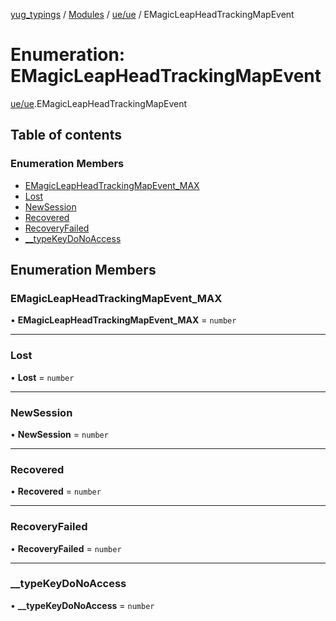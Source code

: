 [yug_typings](../README.md) / [Modules](../modules.md) / [ue/ue](../modules/ue_ue.md) / EMagicLeapHeadTrackingMapEvent

# Enumeration: EMagicLeapHeadTrackingMapEvent

[ue/ue](../modules/ue_ue.md).EMagicLeapHeadTrackingMapEvent

## Table of contents

### Enumeration Members

- [EMagicLeapHeadTrackingMapEvent\_MAX](ue_ue.EMagicLeapHeadTrackingMapEvent.md#emagicleapheadtrackingmapevent_max)
- [Lost](ue_ue.EMagicLeapHeadTrackingMapEvent.md#lost)
- [NewSession](ue_ue.EMagicLeapHeadTrackingMapEvent.md#newsession)
- [Recovered](ue_ue.EMagicLeapHeadTrackingMapEvent.md#recovered)
- [RecoveryFailed](ue_ue.EMagicLeapHeadTrackingMapEvent.md#recoveryfailed)
- [\_\_typeKeyDoNoAccess](ue_ue.EMagicLeapHeadTrackingMapEvent.md#__typekeydonoaccess)

## Enumeration Members

### EMagicLeapHeadTrackingMapEvent\_MAX

• **EMagicLeapHeadTrackingMapEvent\_MAX** = `number`

___

### Lost

• **Lost** = `number`

___

### NewSession

• **NewSession** = `number`

___

### Recovered

• **Recovered** = `number`

___

### RecoveryFailed

• **RecoveryFailed** = `number`

___

### \_\_typeKeyDoNoAccess

• **\_\_typeKeyDoNoAccess** = `number`
